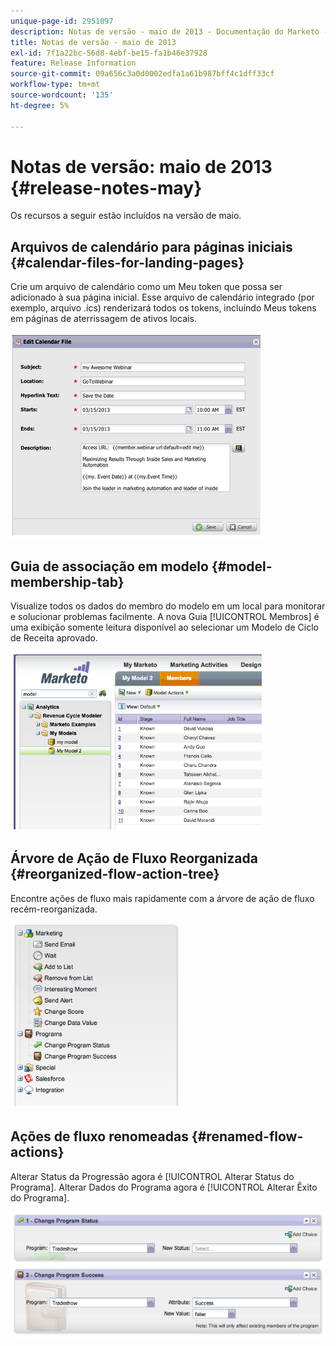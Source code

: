 ```yaml
---
unique-page-id: 2951097
description: Notas de versão - maio de 2013 - Documentação do Marketo - Documentação do produto
title: Notas de versão - maio de 2013
exl-id: 7f1a22bc-56d8-4ebf-be15-fa1b46e37928
feature: Release Information
source-git-commit: 09a656c3a0d0002edfa1a61b987bff4c1dff33cf
workflow-type: tm+mt
source-wordcount: '135'
ht-degree: 5%

---
```


# Notas de versão: maio de 2013 {#release-notes-may}

Os recursos a seguir estão incluídos na versão de maio.

## Arquivos de calendário para páginas iniciais {#calendar-files-for-landing-pages}

Crie um arquivo de calendário como um Meu token que possa ser adicionado à sua página inicial. Esse arquivo de calendário integrado (por exemplo, arquivo .ics) renderizará todos os tokens, incluindo Meus tokens em páginas de aterrissagem de ativos locais.

![](assets/image2014-9-22-16-3a3-3a18.png)

## Guia de associação em modelo {#model-membership-tab}

Visualize todos os dados do membro do modelo em um local para monitorar e solucionar problemas facilmente. A nova Guia [!UICONTROL Membros] é uma exibição somente leitura disponível ao selecionar um Modelo de Ciclo de Receita aprovado.

![](assets/image2014-9-22-16-3a3-3a33.png)

## Árvore de Ação de Fluxo Reorganizada {#reorganized-flow-action-tree}

Encontre ações de fluxo mais rapidamente com a árvore de ação de fluxo recém-reorganizada.

![](assets/image2014-9-22-16-3a3-3a58.png)

## Ações de fluxo renomeadas {#renamed-flow-actions}

Alterar Status da Progressão agora é [!UICONTROL Alterar Status do Programa]. Alterar Dados do Programa agora é [!UICONTROL Alterar Êxito do Programa].

![](assets/image2014-9-22-16-3a4-3a17.png)
